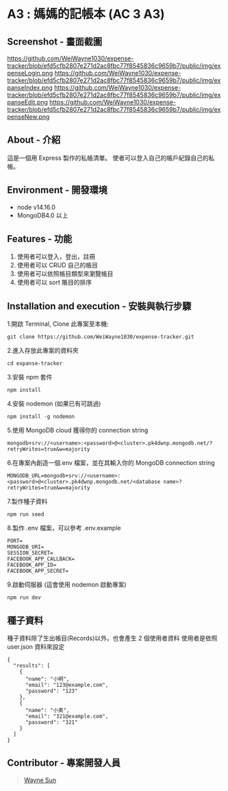 # A3 : 媽媽的記帳本 (AC 3 A3)

## Screenshot - 畫面截圖
https://github.com/WeiWayne1030/expense-tracker/blob/efd5cfb2807e271d2ac8fbc77f8545836c9659b7/public/img/expenseLogin.png
https://github.com/WeiWayne1030/expense-tracker/blob/efd5cfb2807e271d2ac8fbc77f8545836c9659b7/public/img/expanseIndex.png
https://github.com/WeiWayne1030/expense-tracker/blob/efd5cfb2807e271d2ac8fbc77f8545836c9659b7/public/img/expanseEdit.png
https://github.com/WeiWayne1030/expense-tracker/blob/efd5cfb2807e271d2ac8fbc77f8545836c9659b7/public/img/expenseNew.png

## About - 介紹

這是一個用 Express 製作的私帳清單。
使者可以登入自己的帳戶紀錄自己的私帳。

## Environment - 開發環境

- node v14.16.0
- MongoDB4.0 以上

## Features - 功能

1. 使用者可以登入，登出，註冊
2. 使用者可以 CRUD 自己的帳目
3. 使用者可以依照帳目類型來瀏覽帳目
4. 使用者可以 sort 賬目的排序

## Installation and execution - 安裝與執行步驟

1.開啟 Terminal, Clone 此專案至本機:

```
git clone https://github.com/WeiWayne1030/expense-tracker.git
```

2.進入存放此專案的資料夾

```
cd expanse-tracker
```

3.安裝 npm 套件

```
npm install
```

4.安裝 nodemon (如果已有可跳過)

```
npm install -g nodemon
```

5.使用 MongoDB cloud 獲得你的 connection string

```
mongodb+srv://<username>:<password>@<cluster>.pk4dwnp.mongodb.net/?retryWrites=true&w=majority
```

6.在專案內創造一個.env 檔案，並在其輸入你的 MongoDB connection string

```
MONGODB_URL=mongodb+srv://<username>:<password>@<cluster>.pk4dwnp.mongodb.net/<database name>?retryWrites=true&w=majority
```

7.製作種子資料

```
npm run seed
```

8.製作 .env 檔案，可以參考 .env.example

```
PORT=
MONGODB_URI=
SESSION_SECRET=
FACEBOOK_APP_CALLBACK=
FACEBOOK_APP_ID=
FACEBOOK_APP_SECRET=
```

9.啟動伺服器 (這會使用 nodemon 啟動專案)

```
npm run dev
```

## 種子資料

種子資料除了生出帳目(Records)以外，也會產生 2 個使用者資料
使用者是依照 user.json 資料來設定

```
{
  "results": [
    {
      "name": "小明",
      "email": "123@example.com",
      "password": "123"
    },
    {
      "name": "小美",
      "email": "321@example.com",
      "password": "321"
    }
  ]
}
```

## Contributor - 專案開發人員

> [Wayne Sun]([https://github.com/WeiWayne1030])
